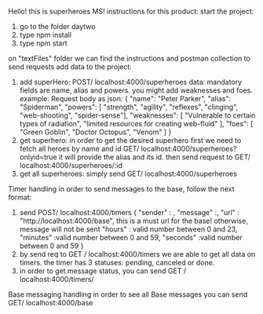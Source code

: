 Hello! this is superheroes MS!
instructions for this product:
start the project:
1) go to the folder daytwo
2) type npm install
3) type npm start

on "textFiles" folder we can find the instructions and postman collection to send requests
add data to the project:

1) add superHero:
   POST/ localhost:4000/superheroes
    data: mandatory fields are name, alias and powers. you might add weaknesses and foes.
example:
Request body as json:
   {
   "name": "Peter Parker",
   "alias": "Spiderman",
   "powers": [ "strength", "agility", "reflexes", "clinging", "web-shooting", "spider-sense"],
   "weaknesses": [ "Vulnerable to certain types of radiation", "limited resources for creating web-fluid" ],
   "foes": [ "Green Goblin", "Doctor Octopus", "Venom" ]
   }
2) get superhero:
  in order to get the desired superhero first we need to fetch all heroes by name and id
   GET/ localhost:4000/superheroes?onlyid=true
    it will provide the alias and its id. then send request to
   GET/ localhost:4000/superheroes/:id
3) get all superheroes:
 simply send GET/  localhost:4000/superheroes

Timer handling
in order to send messages to the base, follow the next format:
1) send POST/ localhost:4000/timers
{
"sender" : <Hero id>,
"message" :<message>,
"url" : "http://localhost:4000/base", this is a must url for the base! otherwise, message will not be sent
"hours" : valid number between 0 and 23,
"minutes" :valid number between 0 and 59,
"seconds" :valid number between 0 and 59
}
2) by send req to GET / localhost:4000/timers
we are able to get all data on timers. the timer has 3 statuses: pending, canceled or done.
3) in order to get message status, you can send 
GET / localhost:4000/timers/<messageID>

Base messaging handling
in order to see all Base messages you can send GET/ localhost:4000/base

